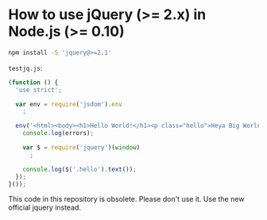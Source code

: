 How to use jQuery (>= 2.x) in Node.js (>= 0.10)
===

```bash
npm install -S 'jquery@>=2.1'
```

`testjq.js`:
```javascript
(function () {
  'use strict';

  var env = require('jsdom').env
    ;

  env('<html><body><h1>Hello World!</h1><p class="hello">Heya Big World!</body></html>', function (errors, window) {
    console.log(errors);

    var $ = require('jquery')(window)
      ;

    console.log($('.hello').text());
  });
}());
```

This code in this repository is obsolete. Please don't use it. Use the new official jquery instead.
